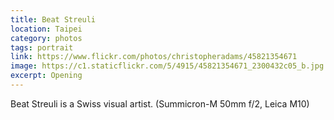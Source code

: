 ```yaml
---
title: Beat Streuli
location: Taipei
category: photos
tags: portrait
link: https://www.flickr.com/photos/christopheradams/45821354671
image: https://c1.staticflickr.com/5/4915/45821354671_2300432c05_b.jpg
excerpt: Opening
---
```


Beat Streuli is a Swiss visual artist.
(Summicron-M 50mm f/2, Leica M10)
